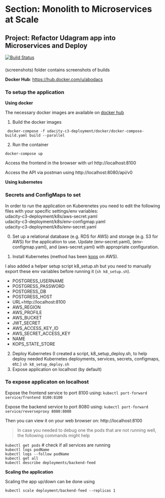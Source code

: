 # Section: Monolith to Microservices at Scale
## Project: Refactor Udagram app into Microservices and Deploy

[![Build Status](https://travis-ci.org/abodacs/cloud-developer.svg?branch=master)](https://travis-ci.org/abodacs/cloud-developer)

### 
(screenshots) folder contains screenshots of builds

**Docker Hub**: https://hub.docker.com/u/abodacs



### To setup the application

****Using docker****

The necessary docker images are available on [docker hub](https://hub.docker.com/u/abodacs)
1. Build the docker images

` docker-compose -f udacity-c3-deployment/docker/docker-compose-build.yaml build --parallel`

2. Run the container

`docker-compose up`

Access the frontend in the browser with url http://localhost:8100

Access the API via postman using http://localhost:8080/api/v0


**Using kubernetes**
### Secrets and ConfigMaps to set
In order to run the application on Kuberenetes you need to edit the following files with your specific settings/env variables:\
	udacity-c3-deployment/k8s/aws-secret.yaml\
	udacity-c3-deployment/k8s/env-configmap.yaml\
	udacity-c3-deployment/k8s/env-secret.yaml
	
0) Set up a relational database (e.g. RDS for AWS) and storage (e.g. S3 for AWS) for the application to use.  Update (env-secret.yaml), (env-configmap.yaml), and (aws-secret.yaml) with appropriate configuration.

1) Install Kubernetes (method has been [kops](https://github.com/kubernetes/kops/blob/master/docs/aws.md) on AWS).

I also added a helper setup script k8_setup.sh but you need to manually export these env variables before running it (`sh k8_setup.sh`).

  - POSTGRESS_USERNAME
  - POSTGRESS_PASSWORD
  - POSTGRESS_DB
  - POSTGRESS_HOST
  - URL=http://localhost:8100
  - AWS_REGION
  - AWS_PROFILE
  - AWS_BUCKET
  - JWT_SECRET
  - AWS_ACCESS_KEY_ID
  - AWS_SECRET_ACCESS_KEY
  - NAME
  - KOPS_STATE_STORE

2) Deploy Kubernetes (I created a script, k8_setup_deploy.sh, to help deploy needed Kubernetes deployments, services, secrets, configmaps, etc.)
`sh k8_setup_deploy.sh`
3) Expose application on localhost (by default)

### To expose applicaton on localhost
Expose the frontend service to port 8100 using:
`kubectl port-forward service/frontend 8100:8100`

Expose the backend service to port 8080 using:
`kubectl port-forward service/reverseproxy 8080:8080`

Then you can view it on your web browser on:
http://localhost:8100


> In case you needed to debug one the pods that are not running well, the following commands might help

`kubectl get pods` # check if all services are running\
`kubectl logs podName`\
`kubectl logs --follow podName`\
`kubectl get all`\
`kubectl describe deployments/backend-feed`


**Scaling the application**

Scaling the app up/down can be done using

`kubectl scale deployment/backend-feed --replicas 1`